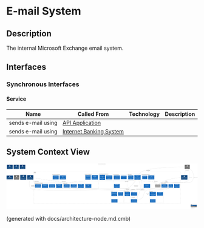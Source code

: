 # E-mail System
## Description
The internal Microsoft Exchange email system.


## Interfaces

### Synchronous Interfaces

#### Service
| Name | Called From | Technology | Description |
|---|---|---|---|
| sends e-mail using | [API Application](../mybank/digital-banking/api-application.md) |  |  |
| sends e-mail using | [Internet Banking System](../mybank/digital-banking/internet-banking-system.md) |  |  |

## System Context View
![Context View of the MyBank Systems](../mybank/context-view.png)


(generated with docs/architecture-node.md.cmb)
